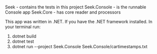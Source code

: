 Seek - contains the tests in this project
Seek.Console - is the runnable Console app
Seek.Core - has core reader and processors

This app was written in .NET. If you have the .NET framework installed. In your terminal run:
1) dotnet build
2) dotnet test
3) dotnet run --project Seek.Console Seek.Console/cartimestamps.txt

